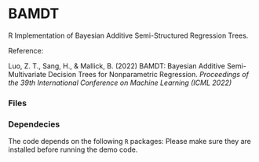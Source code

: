 # BAMDT
R Implementation of Bayesian Additive Semi-Structured Regression Trees.

Reference:

Luo, Z. T., Sang, H., & Mallick, B. (2022) BAMDT: Bayesian Additive Semi-Multivariate Decision Trees for
Nonparametric Regression. *Proceedings of the 39th International Conference on Machine Learning (ICML 2022)*

### Files



### Dependecies

The code depends on the following `R` packages: 
Please make sure they are installed before running the demo code.
